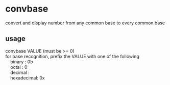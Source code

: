 # convbase
convert and display number from any common base to every common base

## usage
convbase VALUE (must be >= 0)\
for base recognition, prefix the VALUE with one of the following\
&nbsp;&nbsp;&nbsp;&nbsp;binary     : 0b\
&nbsp;&nbsp;&nbsp;&nbsp;octal      : 0\
&nbsp;&nbsp;&nbsp;&nbsp;decimal    : \
&nbsp;&nbsp;&nbsp;&nbsp;hexadecimal: 0x

